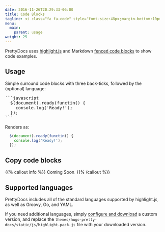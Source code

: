 ```yaml
---
date: 2016-11-26T20:29:33-06:00
title: Code Blocks
tagline: <i class="fa fa-code" style="font-size:48px;margin-bottom:10px;"></i><br/>Show, don't tell. PrettyDocs features beautiful code formatting and syntax highlighting.<br/>Functionality is key too - it also allows for copying code blocks to the user's clipboard.
menu:
  main:
    parent: usage
weight: 25
---
```


PrettyDocs uses [highlight.js](https://highlightjs.org/) and Markdown [fenced code blocks](https://help.github.com/articles/creating-and-highlighting-code-blocks/) to show code examples.

## Usage

Simple surround code blocks with three back-ticks, followed by the (optional) language:

<pre>
```javascript
  $(document).ready(functin() {
    console.log('Ready!');
  });
```
</pre>

Renders as:

```javascript
  $(document).ready(functin() {
    console.log('Ready!');
  });
```

## Copy code blocks

{{% callout info %}}
Coming Soon.
{{% /callout %}}

## Supported languages

PrettyDocs includes all of the standard languages supported by highlight.js, as well as Groovy, Go, and YAML.

If you need additional languages, simply [configure and download](https://highlightjs.org/download/) a custom version, and replace the `themes/hugo-pretty-docs/static/js/highlight.pack.js` file with your downloaded version.
